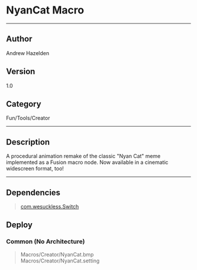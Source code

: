 # NyanCat Macro
___

## Author
Andrew Hazelden

## Version
1.0

## Category
Fun/Tools/Creator

___

## Description
<p>A procedural animation remake of the classic "Nyan Cat" meme implemented as a Fusion macro node. Now available in a cinematic widescreen format, too!</p>

___

## Dependencies

> [com.wesuckless.Switch](com.wesuckless.Switch.md)  
## Deploy

### Common (No Architecture)

> Macros/Creator/NyanCat.bmp  
> Macros/Creator/NyanCat.setting  
